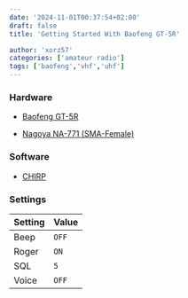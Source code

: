 ```yaml
---
date: '2024-11-01T00:37:54+02:00'
draft: false
title: 'Getting Started With Baofeng GT-5R'

author: 'xorz57'
categories: ['amateur radio']
tags: ['baofeng','vhf','uhf']
---
```


### Hardware

- [Baofeng GT-5R](https://www.baofengradio.com/products/gt-5r)

- [Nagoya NA-771 (SMA-Female)](https://baofengtech.com/product/nagoya-na-771/)

### Software

- [CHIRP](https://chirpmyradio.com/projects/chirp/wiki/Home)

### Settings

| Setting | Value |
| ------- | ----- |
| Beep    | `OFF` |
| Roger   | `ON`  |
| SQL     | `5`   |
| Voice   | `OFF` |
